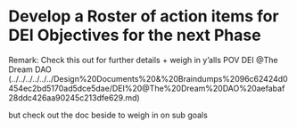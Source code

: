 # Develop a Roster of action items for DEI Objectives for the next Phase

Remark: Check this out for further details + weigh in y’alls POV
DEI @The Dream DAO (../../../../../../Design%20Documents%20&%20Braindumps%2096c62424d0454ec2bd5170ad5dce5dae/DEI%20@The%20Dream%20DAO%20aefabaf28ddc426aa90245c213dfe629.md) 

but check out the doc beside to weigh in on sub goals